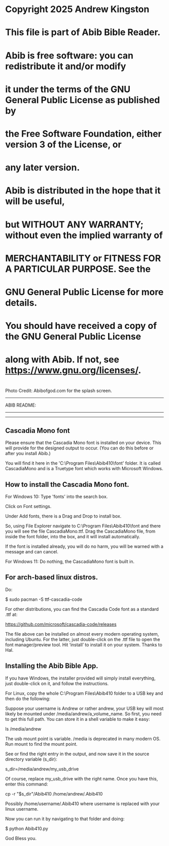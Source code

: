 # Copyright 2025 Andrew Kingston
#
# This file is part of Abib Bible Reader.
#
# Abib is free software: you can redistribute it and/or modify
# it under the terms of the GNU General Public License as published by
# the Free Software Foundation, either version 3 of the License, or
# any later version.
#
# Abib is distributed in the hope that it will be useful,
# but WITHOUT ANY WARRANTY; without even the implied warranty of
# MERCHANTABILITY or FITNESS FOR A PARTICULAR PURPOSE.  See the
# GNU General Public License for more details.
#
# You should have received a copy of the GNU General Public License
# along with Abib.  If not, see <https://www.gnu.org/licenses/>.
#

Photo Credit: Abibofgod.com for the splash screen.

************
ABIB README:
************

------------------
Cascadia Mono font
------------------
Please ensure that the Cascadia Mono font is installed on your device.
This will provide for the designed output to occur. (You can do this
before or after you install Abib.)

You will find it here in the 'C:\Program Files\Abib410\font' folder.
It is called CascadiaMono and is a Truetype font which works with
Microsoft Windows.

How to install the Cascadia Mono font.
--------------------------------------

For Windows 10: Type 'fonts' into the search box.

Click on Font settings.

Under Add fonts, there is a Drag and Drop to install box.

So, using File Explorer navigate to C:\Program Files\Abib410\font and
there you will see the file CascadiaMono.ttf. Drag the CascadiaMono
file, from inside the font folder, into the box, and it will install
automatically.

If the font is installed already, you will do no harm, you will be
warned with a message and can cancel.

For Windows 11: Do nothing, the CascadiaMono font is built in.

For arch-based linux distros.
-----------------------------
Do:

$ sudo pacman -S ttf-cascadia-code

For other distributions, you can find the Cascadia Code font as a
standard .ttf at:

https://github.com/microsoft/cascadia-code/releases

The file above can be installed on almost every modern operating
system, including Ubuntu. For the latter, just double-click on the .ttf
file to open the font manager/preview tool. Hit ‘install’ to install it
on your system.  Thanks to Hal.

Installing the Abib Bible App.
------------------------------

If you have Windows, the installer provided will simply install
everything, just double-click on it, and follow the instructions.

For Linux, copy the whole C:\Program Files\Abib410 folder to a
USB key and then do the following:

Suppose your username is Andrew or rather andrew, your USB key will most
likely be mounted under /media/andrew/a_volume_name. So first, you need
to get this full path. You can store it in a shell variable to make it easy:

ls /media/andrew

The usb mount point is variable. /media is deprecated in many modern OS. 
Run mount to find the mount point.

See or find the right entry in the output, and now save it in the source
directory variable (s_dir):

s_dir=/media/andrew/my_usb_drive

Of course, replace my_usb_drive with the right name. Once you have this,
enter this command:

cp -r "$s_dir"/Abib410 /home/andrew/.Abib410

Possibly /home/username/.Abib410 where username is replaced with your
linux username.

Now you can run it by navigating to that folder and doing:

$ python Abib410.py


God Bless you.
